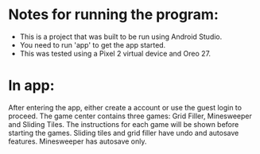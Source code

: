 Notes for running the program:
============
- This is a project that was built to be run using Android Studio.
- You need to run 'app' to get the app started.
- This was tested using a Pixel 2 virtual device and Oreo 27.

In app:
===
After entering the app, either create a account or use the guest login to proceed.
The game center contains three games: Grid Filler, Minesweeper and Sliding Tiles. 
The instructions for each game will be shown before starting the games.
Sliding tiles and grid filler have undo and autosave features. Minesweeper has autosave only.

